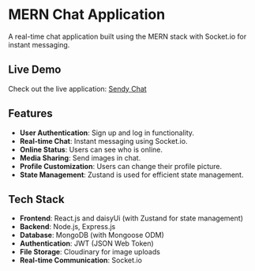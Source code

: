 # MERN Chat Application

A real-time chat application built using the MERN stack with Socket.io for instant messaging.

## Live Demo

Check out the live application: [Sendy Chat](https://sendy-4qx2.onrender.com)

## Features

- **User Authentication**: Sign up and log in functionality.
- **Real-time Chat**: Instant messaging using Socket.io.
- **Online Status**: Users can see who is online.
- **Media Sharing**: Send images in chat.
- **Profile Customization**: Users can change their profile picture.
- **State Management**: Zustand is used for efficient state management.

## Tech Stack

- **Frontend**: React.js and daisyUi (with Zustand for state management)
- **Backend**: Node.js, Express.js
- **Database**: MongoDB (with Mongoose ODM)
- **Authentication**: JWT (JSON Web Token)
- **File Storage**: Cloudinary for image uploads
- **Real-time Communication**: Socket.io




